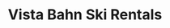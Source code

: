 ---
title: "Vista Bahn Ski Rentals"
url: /vail/vista-bahn-ski-rentals-hanson-ranch-road/
shop: shop
---